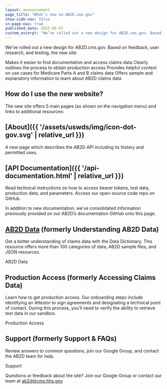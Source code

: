 ```yaml
---
layout: announcement
page_title: "What’s new on AB2D.cms.gov"
show-side-nav: false
in-page-nav: true
published_date: 2025-05-07
custom_excerpt: "We’ve rolled out a new design for AB2D.cms.gov. Based on feedback, user research, and testing, the new site."
---
```


We’ve rolled out a new design for AB2D.cms.gov. Based on feedback, user research, and testing, the new site:

Makes it easier to find documentation and access claims data
Clearly outlines the process to obtain production access
Provides helpful context on use cases for Medicare Parts A and B claims data
Offers sample and explanatory information to learn about AB2D claims data

## How do I use the new website?

The new site offers 5 main pages (as shown on the navigation menu) and links to additional resources:

## [About]({{ '/assets/uswds/img/icon-dot-gov.svg' | relative_url }})
A new page which describes the AB2D API including its history and permitted uses.

## [API Documentation]({{ '/api-documentation.html' | relative_url }})

Read technical instructions on how to access bearer tokens, test data, production data, and parameters. Access our open-source code repo on GitHub. 

In addition to new documentation, we’ve consolidated information previously provided on our AB2D’s documentation GitHub onto this page.

## [AB2D Data](#) (formerly Understanding AB2D Data)

Get a better understanding of claims data with the Data Dictionary. This resource offers more than 100 categories of data, AB2D sample files, and JSON resources. 

AB2D Data

## Production Access (formerly Accessing Claims Data)

Learn how to get production access. Our onboarding steps include identifying an Attestor to sign agreements and designating a technical point of contact. During this process, you’ll need to verify the ability to retrieve test data in our sandbox. 

Production Access

## Support (formerly Support & FAQs)

Review answers to common questions, join our Google Group, and contact the AB2D team for help.

Support

Questions or feedback about the site? Join our Google Group or contact our team at ab2d@cms.hhs.gov<contactemail>

